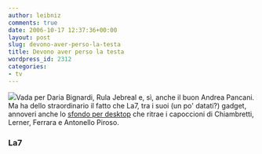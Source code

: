 ```yaml
---
author: leibniz
comments: true
date: 2006-10-17 12:37:36+00:00
layout: post
slug: devono-aver-perso-la-testa
title: Devono aver perso la testa
wordpress_id: 2312
categories:
- tv
---
```


![](http://www.la7.it/community/gfx/desk/lerner.jpg)Vada per Daria Bignardi, Rula Jebreal e, sì, anche il buon Andrea Pancani. Ma ha dello straordinario il fatto che La7, tra i suoi (un po' datati?) gadget, annoveri anche lo [sfondo per desktop](http://www.la7.it/community/gadgets.asp) che ritrae i capoccioni di Chiambretti, Lerner, Ferrara e Antonello Piroso. 

### La7
